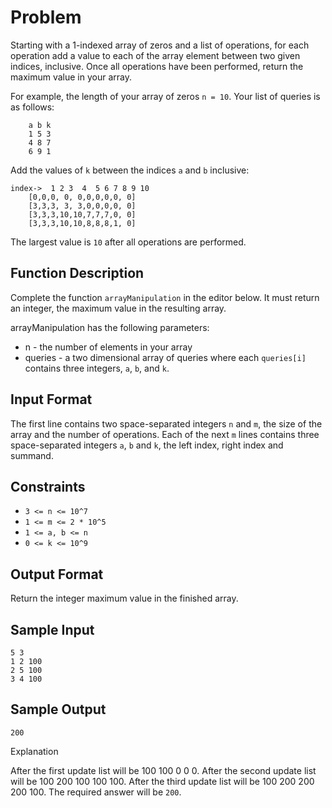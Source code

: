 # Problem

Starting with a 1-indexed array of zeros and a list of operations,
 for each operation add a value to each of the array element between 
 two given indices, inclusive. Once all operations have been 
 performed, return the maximum value in your array.

For example, the length of your array of zeros `n = 10`. 
Your list of queries is as follows:

```
    a b k
    1 5 3
    4 8 7
    6 9 1
```

Add the values of `k` between the indices `a` and `b` inclusive:

```
index->	 1 2 3  4  5 6 7 8 9 10
	[0,0,0, 0, 0,0,0,0,0, 0]
	[3,3,3, 3, 3,0,0,0,0, 0]
	[3,3,3,10,10,7,7,7,0, 0]
	[3,3,3,10,10,8,8,8,1, 0]
```

The largest value is `10` after all operations are performed.

## Function Description

Complete the function `arrayManipulation` in the editor below.
 It must return an integer, the maximum value in the resulting array.

arrayManipulation has the following parameters:

* n - the number of elements in your array
* queries - a two dimensional array of queries where 
  each `queries[i]` contains three integers, `a`, `b`, and `k`.
  
## Input Format

The first line contains two space-separated integers `n` and `m`,
 the size of the array and the number of operations.
Each of the next `m` lines contains three space-separated integers 
`a`, `b` and `k`, the left index, right index and summand.

## Constraints
* `3 <= n <= 10^7`
* `1 <= m <= 2 * 10^5`
* `1 <= a, b <= n`
* `0 <= k <= 10^9`

## Output Format

Return the integer maximum value in the finished array.

## Sample Input
```
5 3
1 2 100
2 5 100
3 4 100
```

## Sample Output
```
200
```

Explanation

After the first update list will be 100 100 0 0 0.
After the second update list will be 100 200 100 100 100.
After the third update list will be 100 200 200 200 100.
The required answer will be `200`.
